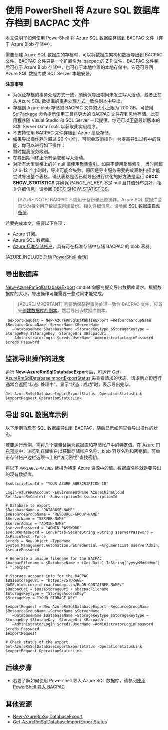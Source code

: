 <properties 
    pageTitle="使用 PowerShell 将 Azure SQL 数据库存档到 BACPAC 文件" 
    description="使用 PowerShell 将 Azure SQL 数据库存档到 BACPAC 文件" 
	services="sql-database"
	documentationCenter=""
	authors="stevestein"
	manager="jhubbard"
	editor=""/>

<tags
	ms.service="sql-database"
	ms.date="08/15/2016"
	wacn.date="09/19/2016" />


# 使用 PowerShell 将 Azure SQL 数据库存档到 BACPAC 文件




本文说明了如何使用 PowerShell 将 Azure SQL 数据库存档到 [BACPAC](https://msdn.microsoft.com/zh-cn/library/ee210546.aspx#Anchor_4) 文件（存于 Azure Blob 存储中）。

需要创建 Azure SQL 数据库的存档时，可以将数据库架构和数据导出到 BACPAC 文件。BACPAC 文件只是一个扩展名为 .bacpac 的 ZIP 文件。BACPAC 文件稍后可存于 Azure Blob 存储中，也可存于本地位置的本地存储中。它还可导回 Azure SQL 数据库或 SQL Server 本地安装。

**注意事项**

- 为保证存档的事务处理方式一致，须确保导出期间未发生写入活动，或者正在从 Azure SQL 数据库的[事务处理方式一致性副本](/documentation/article/sql-database-copy/)中导出。
- 存档到 Azure blob 存储的 BACPAC 文件的大小上限为 200 GB。可使用 [SqlPackage](https://msdn.microsoft.com/zh-cn/library/hh550080.aspx) 命令提示使用工具将更大的 BACPAC 文件存到恩地存储。此实用程序随 Visual Studio 和 SQL Server 一起提供。你还可以[下载](https://msdn.microsoft.com/zh-cn/library/mt204009.aspx)最新版本的 SQL Server Data Tools 以获取此实用程序。
- 不支持使用 BACPAC 文件存档到 Azure 高级存储。
- 如果导出操作耗时超过 20 个小时，可能会取消操作。为提高导出过程中的性能，你可以进行如下操作：
 - 暂时提高服务级别。
 - 在导出期间终止所有读取和写入活动。
 - 对所有大型表格上的非 null 值使用[聚集索引](https://msdn.microsoft.com/zh-cn/library/ms190457.aspx)。如果不使用聚集索引，当时间超过 6-12 个小时时，导出可能会失败。原因是导出服务需要完成表格扫描才能尝试导出整个表格。确认表格是否已就导出进行优化的好方法是运行 **DBCC SHOW\_STATISTICS** 并确保 *RANGE\_HI\_KEY* 不是 null 且其值分布良好。相关详细信息，请参阅 [DBCC SHOW\_STATISTICS](https://msdn.microsoft.com/zh-cn/library/ms174384.aspx)。

> [AZURE.NOTE] BACPAC 不能用于备份和还原操作。Azure SQL 数据库会自动为每个用户数据库创建备份。相关详细信息，请参阅 [SQL 数据库自动备份](/documentation/articles/sql-database-automated-backups/)。

若要完成本文，需要以下各项：

- Azure 订阅。
- Azure SQL 数据库。
- [Azure 标准存储帐户](/documentation/articles/storage-create-storage-account/)，具有可在标准存储中存储 BACPAC 的 blob 容器。


[AZURE.INCLUDE [启动 PowerShell 会话](../../includes/sql-database-powershell.md)]




## 导出数据库

[New-AzureRmSqlDatabaseExport](https://msdn.microsoft.com/zh-cn/library/mt707796.aspx) cmdlet 向服务提交导出数据库请求。根据数据库的大小，导出操作可能需要一些时间才能完成。

> [AZURE.IMPORTANT] 若要确保获得事务处理一致性 BACPAC 文件，应首先[创建数据库的副本](/documentation/articles/sql-database-copy-powershell/)，然后导出该数据库副本。


     $exportRequest = New-AzureRmSqlDatabaseExport –ResourceGroupName $ResourceGroupName –ServerName $ServerName `
       –DatabaseName $DatabaseName –StorageKeytype $StorageKeytype –StorageKey $StorageKey -StorageUri $BacpacUri `
       –AdministratorLogin $creds.UserName –AdministratorLoginPassword $creds.Password


## 监视导出操作的进度

运行 **New-AzureRmSqlDatabaseExport** 后，可运行 [Get-AzureRmSqlDatabaseImportExportStatus](https://msdn.microsoft.com/zh-cn/library/mt707794.aspx) 来查看请求的状态。请求后立即运行通常会返回“状态: 处理中”。显示“状态 : 成功”时，表示导出完毕。


    Get-AzureRmSqlDatabaseImportExportStatus -OperationStatusLink $exportRequest.OperationStatusLink



## 导出 SQL 数据库示例

以下示例将现有 SQL 数据库导出到 BACPAC，随后显示如何查看导出操作的状态。

若要运行示例，需将几个变量替换为数据库和存储帐户中的特定值。在 [Azure 门户预览](https://portal.azure.cn)中，浏览到存储帐户以获取存储帐户名称、blob 容器名称和密钥值。可单击存储帐户边栏选项卡上的“访问密钥”查找密钥。

将以下 `VARIABLE-VALUES` 替换为特定 Azure 资源中的值。数据库名称就是要导出的现有数据库。



    $subscriptionId = "YOUR AZURE SUBSCRIPTION ID"

    Login-AzureRmAccount -EnvironmentName AzureChinaCloud
    Set-AzureRmContext -SubscriptionId $subscriptionId

    # Database to export
    $DatabaseName = "DATABASE-NAME"
    $ResourceGroupName = "RESOURCE-GROUP-NAME"
    $ServerName = "SERVER-NAME"
    $serverAdmin = "ADMIN-NAME"
    $serverPassword = "ADMIN-PASSWORD" 
    $securePassword = ConvertTo-SecureString –String $serverPassword –AsPlainText -Force
    $creds = New-Object –TypeName System.Management.Automation.PSCredential –ArgumentList $serverAdmin, $securePassword

    # Generate a unique filename for the BACPAC
    $bacpacFilename = $DatabaseName + (Get-Date).ToString("yyyyMMddHHmm") + ".bacpac"

    # Storage account info for the BACPAC
    $BaseStorageUri = "https://STORAGE-NAME.blob.core.chinacloudapi.cn/BLOB-CONTAINER-NAME/"
    $BacpacUri = $BaseStorageUri + $bacpacFilename
    $StorageKeytype = "StorageAccessKey"
    $StorageKey = "YOUR STORAGE KEY"

    $exportRequest = New-AzureRmSqlDatabaseExport –ResourceGroupName $ResourceGroupName –ServerName $ServerName `
       –DatabaseName $DatabaseName –StorageKeytype $StorageKeytype –StorageKey $StorageKey -StorageUri $BacpacUri `
       –AdministratorLogin $creds.UserName –AdministratorLoginPassword $creds.Password
    $exportRequest

    # Check status of the export
    Get-AzureRmSqlDatabaseImportExportStatus -OperationStatusLink $exportRequest.OperationStatusLink



## 后续步骤

- 若要了解如何使用 Powershell 导入 Azure SQL 数据库，请参阅[使用 PowerShell 导入 BACPAC](/documentation/articles/sql-database-import-powershell/)


## 其他资源

- [New-AzureRmSqlDatabaseExport](https://msdn.microsoft.com/zh-cn/library/mt707796.aspx)
- [Get-AzureRmSqlDatabaseImportExportStatus](https://msdn.microsoft.com/zh-cn/library/mt707794.aspx)

<!---HONumber=Mooncake_0912_2016-->